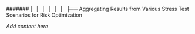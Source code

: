 ####### |   |   |   |   |   |   ├── Aggregating Results from Various Stress Test Scenarios for Risk Optimization

*Add content here*